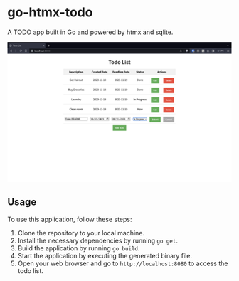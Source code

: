 # go-htmx-todo

A TODO app built in Go and powered by htmx and sqlite.

![Screenshot of the TODO app](img/Screenshot.png)

## Usage

To use this application, follow these steps:

1. Clone the repository to your local machine.
2. Install the necessary dependencies by running `go get`.
3. Build the application by running `go build`.
4. Start the application by executing the generated binary file.
5. Open your web browser and go to `http://localhost:8080` to access the todo list.
